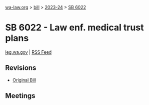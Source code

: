 [wa-law.org](/) > [bill](/bill/) > [2023-24](/bill/2023-24/) > [SB 6022](/bill/2023-24/sb/6022/)

# SB 6022 - Law enf. medical trust plans
[leg.wa.gov](https://app.leg.wa.gov/billsummary?BillNumber=6022&Year=2023&Initiative=false) | [RSS Feed](./rss.xml)

## Revisions
* [Original Bill](1/)

## Meetings